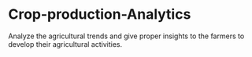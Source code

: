 # Crop-production-Analytics
Analyze the agricultural trends and give  proper insights to the farmers to develop their agricultural activities.
